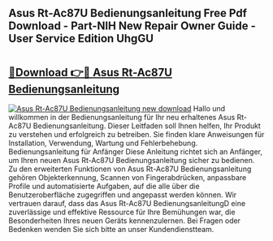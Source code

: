 ## Asus Rt-Ac87U Bedienungsanleitung Free Pdf Download - Part-NlH New Repair Owner Guide - User Service Edition UhgGU

# <h2><a href="http://df4839k.blite.top/?on=Asus+Rt-Ac87U+Bedienungsanleitung">🔗Download 👉🔴 Asus Rt-Ac87U Bedienungsanleitung</a></h2>

[![Asus Rt-Ac87U Bedienungsanleitung new download](https://i.imgur.com/lujVjoI.png)](http://df4839k.blite.top/?on=Asus+Rt-Ac87U+Bedienungsanleitung)
Hallo und willkommen in der Bedienungsanleitung für Ihr neu erhaltenes Asus Rt-Ac87U Bedienungsanleitung. Dieser Leitfaden soll Ihnen helfen, Ihr Produkt zu verstehen und erfolgreich zu betreiben. Sie finden klare Anweisungen für Installation, Verwendung, Wartung und Fehlerbehebung. Bedienungsanleitung für Anfänger Diese Anleitung richtet sich an Anfänger, um Ihren neuen Asus Rt-Ac87U Bedienungsanleitung sicher zu bedienen. Zu den erweiterten Funktionen von Asus Rt-Ac87U Bedienungsanleitung gehören Objekterkennung, Scannen von Fingerabdrücken, anpassbare Profile und automatisierte Aufgaben, auf die alle über die Benutzeroberfläche zugegriffen und angepasst werden können. Wir vertrauen darauf, dass das Asus Rt-Ac87U BedienungsanleitungD eine zuverlässige und effektive Ressource für Ihre Bemühungen war, die Besonderheiten Ihres neuen Geräts kennenzulernen. Bei Fragen oder Bedenken wenden Sie sich bitte an unser Kundendienstteam.
